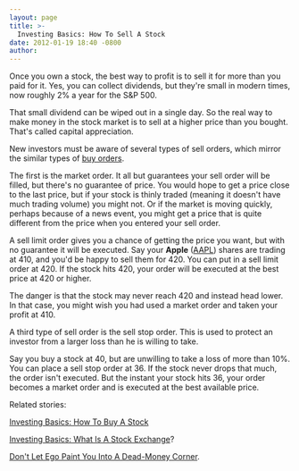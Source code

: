 ```yaml
---
layout: page
title: >-
  Investing Basics: How To Sell A Stock
date: 2012-01-19 18:40 -0800
author: 
---
```





Once you own a stock, the best way to profit is to sell it for more than you paid for it. Yes, you can collect dividends, but they're small in modern times, now roughly 2% a year for the S&P 500.


That small dividend can be wiped out in a single day. So the real way to make money in the stock market is to sell at a higher price than you bought. That's called capital appreciation.


New investors must be aware of several types of sell orders, which mirror the similar types of [buy orders](http://education.investors.com/Article/598080/201201181604/how-to-buy-stock-using-market-limit-buy-stop-orders.htm).


The first is the market order. It all but guarantees your sell order will be filled, but there's no guarantee of price. You would hope to get a price close to the last price, but if your stock is thinly traded (meaning it doesn't have much trading volume) you might not. Or if the market is moving quickly, perhaps because of a news event, you might get a price that is quite different from the price when you entered your sell order.


A sell limit order gives you a chance of getting the price you want, but with no guarantee it will be executed. Say your **Apple** ([AAPL](https://research.investors.com/quote.aspx?symbol=AAPL)) shares are trading at 410, and you'd be happy to sell them for 420. You can put in a sell limit order at 420. If the stock hits 420, your order will be executed at the best price at 420 or higher.


The danger is that the stock may never reach 420 and instead head lower. In that case, you might wish you had used a market order and taken your profit at 410.


A third type of sell order is the sell stop order. This is used to protect an investor from a larger loss than he is willing to take.


Say you buy a stock at 40, but are unwilling to take a loss of more than 10%. You can place a sell stop order at 36. If the stock never drops that much, the order isn't executed. But the instant your stock hits 36, your order becomes a market order and is executed at the best available price.


Related stories:


[Investing Basics: How To Buy A Stock](http://education.investors.com/Article/598080/201201181604/how-to-buy-stock-using-market-limit-buy-stop-orders.htm)


[Investing Basics: What Is A Stock Exchange](http://education.investors.com/Article/592843/201111251601/stock-exchange-is-market-for-trading-securities.htm)?


[Don't Let Ego Paint You Into A Dead-Money Corner](http://education.investors.com/Article/591691/201111151352/These-Steps-Can-Help-Keep-Ego-Out-Of-Investing-Game.htm?Ntt=invetors-corner-cut-losses-at-8).




